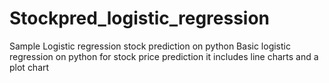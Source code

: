 # Stockpred_logistic_regression
Sample Logistic regression stock prediction on python
Basic logistic regression on python for stock price prediction
it includes  line charts and a plot chart

